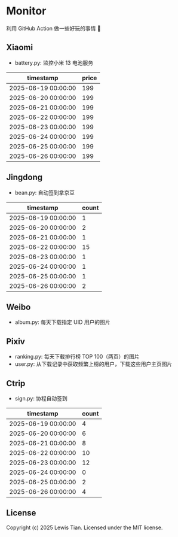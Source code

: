 # Monitor

利用 GitHub Action 做一些好玩的事情 🤣

## Xiaomi

- battery.py: 监控小米 13 电池服务

<!-- xiaomi13battery-start -->

| timestamp | price |
| --- | --- |
| 2025-06-19 00:00:00 | 199 |
| 2025-06-20 00:00:00 | 199 |
| 2025-06-21 00:00:00 | 199 |
| 2025-06-22 00:00:00 | 199 |
| 2025-06-23 00:00:00 | 199 |
| 2025-06-24 00:00:00 | 199 |
| 2025-06-25 00:00:00 | 199 |
| 2025-06-26 00:00:00 | 199 |

<!-- xiaomi13battery-end -->

## Jingdong

- bean.py: 自动签到拿京豆

<!-- jingdongbean-start -->

| timestamp | count |
| --- | --- |
| 2025-06-19 00:00:00 | 1 |
| 2025-06-20 00:00:00 | 2 |
| 2025-06-21 00:00:00 | 1 |
| 2025-06-22 00:00:00 | 15 |
| 2025-06-23 00:00:00 | 1 |
| 2025-06-24 00:00:00 | 1 |
| 2025-06-25 00:00:00 | 1 |
| 2025-06-26 00:00:00 | 2 |

<!-- jingdongbean-end -->

## Weibo

- album.py: 每天下载指定 UID 用户的图片

## Pixiv

- ranking.py: 每天下载排行榜 TOP 100（两页）的图片
- user.py: 从下载记录中获取频繁上榜的用户，下载这些用户主页图片

## Ctrip

- sign.py: 协程自动签到

<!-- ctrip_sign-start -->

| timestamp | count |
| --- | --- |
| 2025-06-19 00:00:00 | 4 |
| 2025-06-20 00:00:00 | 6 |
| 2025-06-21 00:00:00 | 8 |
| 2025-06-22 00:00:00 | 10 |
| 2025-06-23 00:00:00 | 12 |
| 2025-06-24 00:00:00 | 0 |
| 2025-06-25 00:00:00 | 2 |
| 2025-06-26 00:00:00 | 4 |

<!-- ctrip_sign-end -->

## License

Copyright (c) 2025 Lewis Tian. Licensed under the MIT license.
